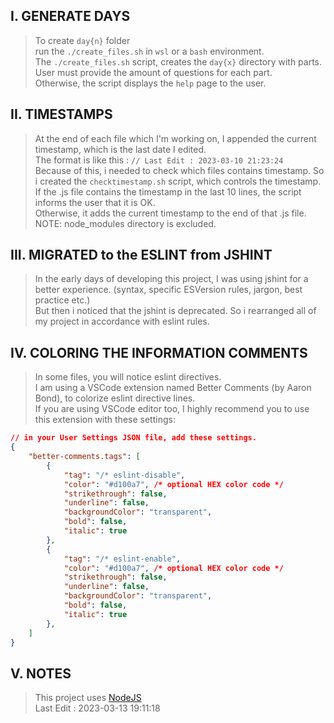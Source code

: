 ## I. GENERATE DAYS
> To create `day{n}` folder\
> run the `./create_files.sh` in `wsl` or a `bash` environment.\
> The `./create_files.sh` script, creates the `day{x}` directory with parts.\
> User must provide the amount of questions for each part.\
> Otherwise, the script displays the `help` page to the user.

## II. TIMESTAMPS
> At the end of each file which I'm working on, I appended the current timestamp, which is the last date I edited.\
> The format is like this : `// Last Edit : 2023-03-10 21:23:24`\
> Because of this, i needed to check which files contains timestamp. So i created the `checktimestamp.sh` script, which controls the timestamp.\
> If the .js file contains the timestamp in the last 10 lines, the script informs the user that it is OK.\
> Otherwise, it adds the current timestamp to the end of that .js file.\
> NOTE: node_modules directory is excluded.

## III. MIGRATED to the ESLINT from JSHINT
> In the early days of developing this project, I was using jshint for a better experience. (syntax, specific ESVersion rules, jargon, best practice etc.)\
> But then i noticed that the jshint is deprecated. So i rearranged all of my project in accordance with eslint rules.

## IV. COLORING THE INFORMATION COMMENTS
> In some files, you will notice eslint directives.\
> I am using a VSCode extension named Better Comments (by Aaron Bond), to colorize eslint directive lines.\
> If you are using VSCode editor too, I highly recommend you to use this extension with these settings:
```json
// in your User Settings JSON file, add these settings.
{
	"better-comments.tags": [
		{
			"tag": "/* eslint-disable",
			"color": "#d100a7",	/* optional HEX color code */
			"strikethrough": false,
			"underline": false,
			"backgroundColor": "transparent",
			"bold": false,
			"italic": true
		},
		{
			"tag": "/* eslint-enable",
			"color": "#d100a7",	/* optional HEX color code */
			"strikethrough": false,
			"underline": false,
			"backgroundColor": "transparent",
			"bold": false,
			"italic": true
		},
	]
}
```

## V. NOTES
> This project uses [NodeJS](https://nodejs.dev/en/)\
> Last Edit : 2023-03-13 19:11:18
